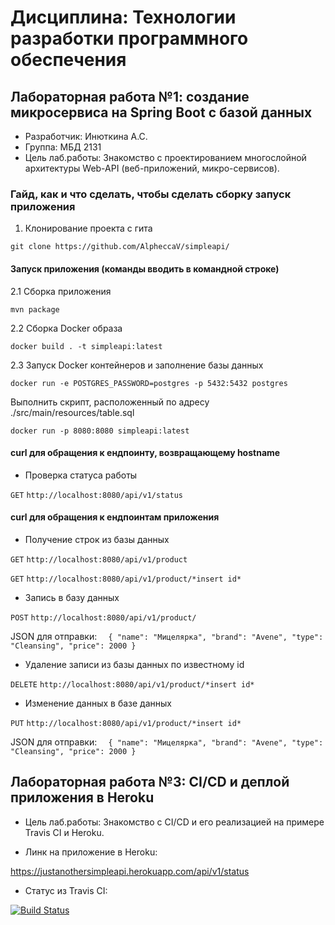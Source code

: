 # Дисциплина: Технологии разработки программного обеспечения
## Лабораторная работа №1: создание микросервиса на Spring Boot с базой данных
- Разработчик: Инюткина А.С.
- Группа: МБД 2131
- Цель лаб.работы: Знакомство с проектированием многослойной архитектуры Web-API (веб-приложений, микро-сервисов).
### Гайд, как и что сделать, чтобы сделать сборку запуск приложения
1. Клонирование проекта с гита

`git clone https://github.com/AlpheccaV/simpleapi/`

#### Запуск приложения (команды вводить в командной строке)
2.1 Сборка приложения

`mvn package`

2.2 Сборка Docker образа

`docker build . -t simpleapi:latest`

2.3 Запуск Docker контейнеров и заполнение базы данных

`docker run -e POSTGRES_PASSWORD=postgres -p 5432:5432 postgres`

Выполнить скрипт, расположенный по адресу ./src/main/resources/table.sql

`docker run -p 8080:8080 simpleapi:latest`

#### curl для обращения к ендпоинту, возвращающему hostname

- Проверка статуса работы

`GET` `http://localhost:8080/api/v1/status`

#### curl для обращения к ендпоинтам приложения
- Получение строк из базы данных

`GET` `http://localhost:8080/api/v1/product`

`GET` `http://localhost:8080/api/v1/product/*insert id*`

- Запись в базу данных

`POST` `http://localhost:8080/api/v1/product/`

  JSON для отправки: `	{
"name": "Мицелярка",
"brand": "Avene",
"type": "Cleansing",
"price": 2000
}`

- Удаление записи из базы данных по известному id

`DELETE` `http://localhost:8080/api/v1/product/*insert id*`

- Изменение данных в базе данных

`PUT` `http://localhost:8080/api/v1/product/*insert id*`

  JSON для отправки: `	{
  "name": "Мицелярка",
  "brand": "Avene",
  "type": "Cleansing",
  "price": 2000
  }`

## Лабораторная работа №3: CI/CD и деплой приложения в Heroku

- Цель лаб.работы: Знакомство с CI/CD и его реализацией на примере Travis CI и Heroku.

- Линк на приложение в Heroku:

https://justanothersimpleapi.herokuapp.com/api/v1/status

- Статус из Travis CI:

[![Build Status](https://app.travis-ci.com/AlpheccaV/simpleapi.svg?branch=master)](https://app.travis-ci.com/AlpheccaV/simpleapi)
